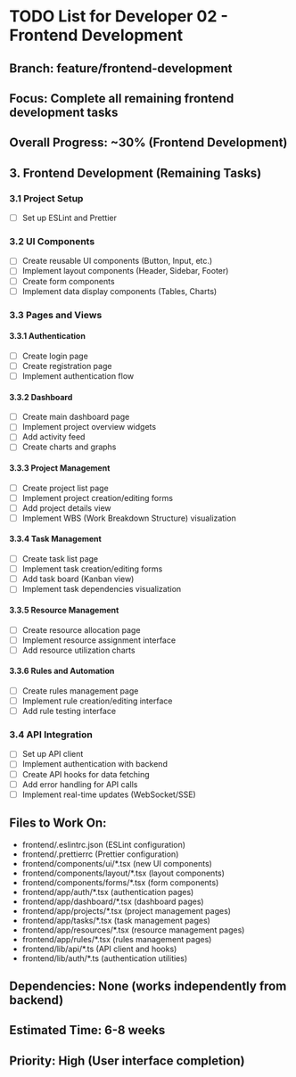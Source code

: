 # TODO List for Developer 02 - Frontend Development
## Branch: feature/frontend-development
## Focus: Complete all remaining frontend development tasks

## Overall Progress: ~30% (Frontend Development)

## 3. Frontend Development (Remaining Tasks)

### 3.1 Project Setup
- [ ] Set up ESLint and Prettier

### 3.2 UI Components
- [ ] Create reusable UI components (Button, Input, etc.)
- [ ] Implement layout components (Header, Sidebar, Footer)
- [ ] Create form components
- [ ] Implement data display components (Tables, Charts)

### 3.3 Pages and Views
#### 3.3.1 Authentication
- [ ] Create login page
- [ ] Create registration page
- [ ] Implement authentication flow

#### 3.3.2 Dashboard
- [ ] Create main dashboard page
- [ ] Implement project overview widgets
- [ ] Add activity feed
- [ ] Create charts and graphs

#### 3.3.3 Project Management
- [ ] Create project list page
- [ ] Implement project creation/editing forms
- [ ] Add project details view
- [ ] Implement WBS (Work Breakdown Structure) visualization

#### 3.3.4 Task Management
- [ ] Create task list page
- [ ] Implement task creation/editing forms
- [ ] Add task board (Kanban view)
- [ ] Implement task dependencies visualization

#### 3.3.5 Resource Management
- [ ] Create resource allocation page
- [ ] Implement resource assignment interface
- [ ] Add resource utilization charts

#### 3.3.6 Rules and Automation
- [ ] Create rules management page
- [ ] Implement rule creation/editing interface
- [ ] Add rule testing interface

### 3.4 API Integration
- [ ] Set up API client
- [ ] Implement authentication with backend
- [ ] Create API hooks for data fetching
- [ ] Add error handling for API calls
- [ ] Implement real-time updates (WebSocket/SSE)

## Files to Work On:
- frontend/.eslintrc.json (ESLint configuration)
- frontend/.prettierrc (Prettier configuration)
- frontend/components/ui/*.tsx (new UI components)
- frontend/components/layout/*.tsx (layout components)
- frontend/components/forms/*.tsx (form components)
- frontend/app/auth/*.tsx (authentication pages)
- frontend/app/dashboard/*.tsx (dashboard pages)
- frontend/app/projects/*.tsx (project management pages)
- frontend/app/tasks/*.tsx (task management pages)
- frontend/app/resources/*.tsx (resource management pages)
- frontend/app/rules/*.tsx (rules management pages)
- frontend/lib/api/*.ts (API client and hooks)
- frontend/lib/auth/*.ts (authentication utilities)

## Dependencies: None (works independently from backend)
## Estimated Time: 6-8 weeks
## Priority: High (User interface completion)
